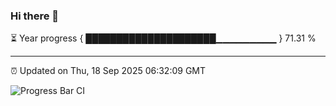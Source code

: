 ### Hi there 👋

⏳ Year progress { █████████████████████▁▁▁▁▁▁▁▁▁ } 71.31 %

---

⏰ Updated on Thu, 18 Sep 2025 06:32:09 GMT

![Progress Bar CI](https://github.com/liununu/liununu/workflows/Progress%20Bar%20CI/badge.svg)
